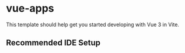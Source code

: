 # vue-apps

This template should help get you started developing with Vue 3 in Vite.

## Recommended IDE Setup
